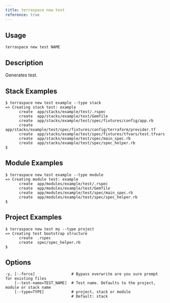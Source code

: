 ```yaml
---
title: terraspace new test
reference: true
---
```


## Usage

    terraspace new test NAME

## Description

Generates test.

## Stack Examples

    $ terraspace new test example --type stack
    => Creating stack test: example
          create  app/stacks/example/test/.rspec
          create  app/stacks/example/test/Gemfile
          create  app/stacks/example/test/spec/fixtures/config/app.rb
          create  app/stacks/example/test/spec/fixtures/config/terraform/provider.tf
          create  app/stacks/example/test/spec/fixtures/tfvars/test.tfvars
          create  app/stacks/example/test/spec/main_spec.rb
          create  app/stacks/example/test/spec/spec_helper.rb
    $

## Module Examples

    $ terraspace new test example --type module
    => Creating module test: example
          create  app/modules/example/test/.rspec
          create  app/modules/example/test/Gemfile
          create  app/modules/example/test/spec/main_spec.rb
          create  app/modules/example/test/spec/spec_helper.rb
    $

## Project Examples

    $ terraspace new test my --type project
    => Creating test bootstrap structure
          create  .rspec
          create  spec/spec_helper.rb
    $


## Options

```
-y, [--force]                # Bypass overwrite are you sure prompt for existing files
    [--test-name=TEST_NAME]  # Test name. Defaults to the project, module or stack name
    [--type=TYPE]            # project, stack or module
                             # Default: stack
```

